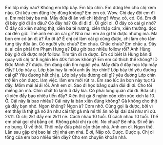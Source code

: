 Em lớp mấy nào? Không em lớp bảy. Em lớp chín. Em đứng lên cho chị xem nào. Chị kêu em đứng lên đúng không? Em em có. Wow. Chị dạy đội em đi ạ. Em mét bảy ba mà. Mấy đứa đi ăn với chị không? Wow, có, có. Có. Em đi đi bây giờ đi ăn đâu? Có đây hả? Ok đi đi đi. Ối giời ơi. Ở đây có cái gì nhở? Ở đây có xiên nướng thịt, xiên ba tê rương, xiên thập cẩm, xiên thường. đọc cái đến giờ. Thế anh em ăn cái gì? Nhà mai em ăn gì thì được nhưng mà. Mà bọn em có ăn ớt à? Ăn ớt à? Ê chị có làm cái gì cũng được, chị làm cho tầm tung tây đứa ăn. Có người yêu chưa? Em chưa. Chắc chưa? Em chắc ạ. Đây à. ai cần phải tìm Phạm Hưng ạ? Đâu giờ bao nhiêu follow rồi? Anh Hùng bây giờ đã được một follow. Tìm tận đi ra được. Em có biết là Hùng bán đi quay với chị từ 8 nghìn lên 40k follow không? Em em có thích thế không? ID Đức Minh 27 được. Em đang cần tìm người yêu. Mấy đứa ở đây học lớp mấy đấy? Lớp bảy ạ. Lớp bảy hay là mỗi anh ấy lớp chín? Lớp bảy thì yêu đương cái gì? Yêu đương hết chị ạ. Lớp bảy yêu đương cái gì? yêu đương Lớp chín trở lên còn được. làm việc. lắm em mới rút ra. Em sao lúc ăn bọn này tục tũ đấy. Mồm mải ái ái rồi. Anh em ơi. Sao đi học bằng quân đùi đi ơi. Cho tôi miếng ăn mà. Chín chất tủ lạnh ở đấy kìa. Có phải long quân đùi đi. Bữa chị ơi xiên đấy bao nhiêu tiền đấy? Xiên thịt gà 8 nghìn còn xiên xúc xích là 10. Ờ. Cái này là bao nhiêu? Cái này là bán xiên đúng không? Gà không cho thịt gà đấy bạn nhở. Ngon không? Ngon à? Cơm nhở. Cũng gọi là được, bởi vì em thấy là thịt gà nó ăn như cái thịt gà mà mì thì ăn nó lại dai dai như mì cứ. 2k11. Ôi chị 2k1 đấy em 2k11 nẻ. Cách nhau 10 tuổi. Ừ cách nhau 10 tuổi. Thế em phải gọi chị bằng cô. Không phải chị ra chị. No chưa? Bé nhá. Đi về ăn no bụng. Ừ về thôi. Thôi mấy đứa phải cẩn thận nhá. Anh em ơi. Ngon thế. Lần sau gặp chị bao lại chị nhá em nhá. Ê ơi, Nắp cô. Được. Được ạ. Chị ơi tổng của em bao nhiêu tiền đây? Cho em chuyển khoản nhá.